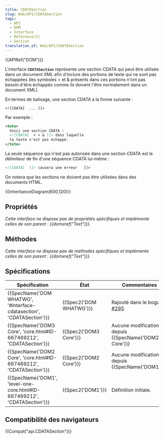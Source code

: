 ```yaml
---
title: CDATASection
slug: Web/API/CDATASection
tags:
  - API
  - DOM
  - Interface
  - Référence(2)
  - Section
translation_of: Web/API/CDATASection
---
```

{{APIRef("DOM")}}

L'interface **`CDATASection`** représente une section CDATA qui peut être utilisée dans un document XML afin d'inclure des portions de texte qui ne sont pas échappées (les symboles < et & présents dans ces portions n'ont pas besoin d'être échappés comme ils doivent l'être normalement dans un document XML).

En termes de balisage, une section CDATA a la forme suivante :

    <![CDATA[  ... ]]>

Par exemple :

```xml
<toto>
  Voici une section CDATA :
  <![CDATA[  < > & ]]> dans laquelle
  le texte n'est pas échappé.
</toto>
```

La seule séquence qui n'est pas autorisée dans une section CDATA est le délimiteur de fin d'une séquence CDATA lui-même :

```xml
<![CDATA[  ]]> causera une erreur   ]]>
```

On notera que les sections ne doivent pas être utilisées dans des documents HTML.

{{InheritanceDiagram(600,120)}}

## Propriétés

_Cette interface ne dispose pas de propriétés spécifiques et implémente celles de son parent : {{domxref("Text")}}._

## Méthodes

_Cette interface ne dispose pas de méthodes spécifiques et implémente celles de son parent : {{domxref("Text")}}._

## Spécifications

| Spécification                                                                                    | État                             | Commentaires                                                         |
| ------------------------------------------------------------------------------------------------ | -------------------------------- | -------------------------------------------------------------------- |
| {{SpecName('DOM WHATWG', '#interface-cdatasection', 'CDATASection')}}     | {{Spec2('DOM WHATWG')}} | Rajouté dans le bogue [#295](https://github.com/whatwg/dom/pull/295) |
| {{SpecName('DOM3 Core', 'core.html#ID-667469212', 'CDATASection')}}         | {{Spec2('DOM3 Core')}}     | Aucune modification depuis {{SpecName('DOM2 Core')}}          |
| {{SpecName('DOM2 Core', 'core.html#ID-667469212', 'CDATASection')}}         | {{Spec2('DOM2 Core')}}     | Aucune modification depuis {{SpecName('DOM1')}}.             |
| {{SpecName('DOM1', 'level-one-core.html#ID-667469212', 'CDATASection')}} | {{Spec2('DOM1')}}         | Définition initiale.                                                 |

## Compatibilité des navigateurs

{{Compat("api.CDATASection")}}
